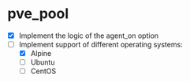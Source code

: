 # pve_pool
- [X] Implement the logic of the agent_on option
- [ ] Implement support of different operating systems:
  - [X] Alpine
  - [ ] Ubuntu
  - [ ] CentOS
